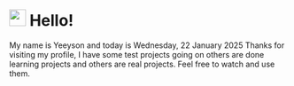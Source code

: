  <h1>
    <img src="https://emojis.slackmojis.com/emojis/images/1643510097/45343/hi.gif?1643510097" width="30"/> 
    Hello!
 </h1>
 <p>
    My name is Yeeyson and today is Wednesday, 22 January 2025
    Thanks for visiting my profile, I have some test projects going on others are done learning projects and others are real projects.
    Feel free to watch and use them.
 </p>
